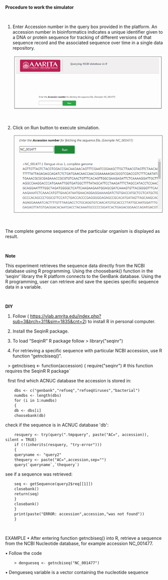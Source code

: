 
**Procedure to work the simulator**

&nbsp;
1.	Enter Accession number in the query box provided in the platform.  An accession number in bioinformatics indicates a unique identifier given to a DNA or protein sequence for tracking of different versions of that sequence record and the associated sequence over time in a single data repository.

     <center><img src="images/6.1.png" title="" /></center>
&nbsp;


2.	Click on Run button to execute simulation.

     <center><img src="images/6.2.png" title="" /></center>
&nbsp;


The complete genome sequence of the particular organism is displayed as result. 

&nbsp;

**Note**

This experiment retrieves the sequence data directly from the NCBI database using R programming. Using the choosebank() function in the ‘seqinr’ library the R platform connects to the GenBank database. Using the R programming, user can retrieve and save the species specific sequence data in a variable.




&ensp;

**DIY**





1.	Follow ( https://vlab.amrita.edu/index.php?sub=3&brch=311&sim=1835&cnt=2) to install R in personal computer.

2.	Install the SeqinR package.

3.	To load “SeqinR” R package follow > library("seqinr") 

4.	For retrieving a specific sequence with particular NCBI accession, use R function “getncbiseq()”.

&nbsp;
        > getncbiseq <- function(accession)
        {
        require("seqinr") # this function requires the SeqinR R package`


&nbsp;
first find which ACNUC database the accession is stored in:
    
        dbs <- c("genbank","refseq","refseqViruses","bacterial")
        numdbs <- length(dbs)
        for (i in 1:numdbs)
        {
        db <- dbs[i]
        choosebank(db)


check if the sequence is in ACNUC database 'db':

        resquery <- try(query(".tmpquery", paste("AC=", accession)), silent = TRUE)
        if (!(inherits(resquery, "try-error")))
        {
        queryname <- "query2"
        thequery <- paste("AC=",accession,sep="")
        query(`queryname`,`thequery`)

see if a sequence was retrieved:

        seq <- getSequence(query2$req[[1]])
        closebank()
        return(seq)
        }
        closebank()
        }
        print(paste("ERROR: accession",accession,"was not found"))
        }


&nbsp;

EXAMPLE
•	After entering function getncbiseq() into R, retrieve a sequence from the NCBI Nucleotide database, for example  accession NC_001477. 

•	Follow the code 

        > dengueseq <- getncbiseq("NC_001477")


•	 Dengueseq variable is a vector containing the nucleotide sequence



&nbsp;



